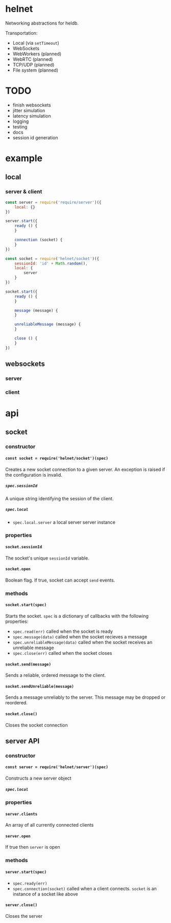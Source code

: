 # helnet
Networking abstractions for heldb.

Transportation:

* Local (via `setTimeout`)
* WebSockets
* WebWorkers (planned)
* WebRTC (planned)
* TCP/UDP (planned)
* File system (planned)

# TODO

* finish websockets
* jitter simulation
* latency simulation
* logging
* testing
* docs
* session id generation

# example

## local

### server & client

```javascript
const server = require('require/server')({
    local: {}
})

server.start({
    ready () {
    }

    connection (socket) {
    }
})

const socket = require('helnet/socket')({
    sessionId: 'id' + Math.random(),
    local: {
        server
    }
})

socket.start({
    ready () {
    }

    message (message) {
    }

    unreliableMessage (message) {
    }

    close () {
    }
})
```

## websockets

### server

### client

# api

## socket

### constructor

#### `const socket = require('helnet/socket')(spec)`
Creates a new socket connection to a given server.  An exception is raised if the configuration is invalid.

##### `spec.sessionId`
A unique string identifying the session of the client.

##### `spec.local`

* `spec.local.server` a local server server instance

### properties

#### `socket.sessionId`
The socket's unique `sessionId` variable.

#### `socket.open`
Boolean flag.  If true, socket can accept `send` events.

### methods

#### `socket.start(spec)`
Starts the socket.  `spec` is a dictionary of callbacks with the following properties:

* `spec.read(err)` called when the socket is ready
* `spec.message(data)` called when the socket recieves a message
* `spec.unreliableMessage(data)` called when the socket receives an unreliable message
* `spec.close(err)` called when the socket closes

#### `socket.send(message)`
Sends a reliable, ordered message to the client.

#### `socket.sendUnreliable(message)`
Sends a message unreliably to the server.  This message may be dropped or reordered.

#### `socket.close()`
Closes the socket connection

## server API

### constructor

#### `const server = require('helnet/server')(spec)`

Constructs a new server object

##### `spec.local`

### properties

#### `server.clients`
An array of all currently connected clients

#### `server.open`
If true then `server` is open

### methods

#### `server.start(spec)`

* `spec.ready(err)`
* `spec.connection(socket)` called when a client connects.  `socket` is an instance of a socket like above

#### `server.close()`

Closes the server